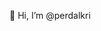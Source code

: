 👋 Hi, I’m @perdalkri
<!---
perdalkri/perdalkri is a ✨ special ✨ repository because its `README.md` (this file) appears on your GitHub profile.
You can click the Preview link to take a look at your changes.
--->

